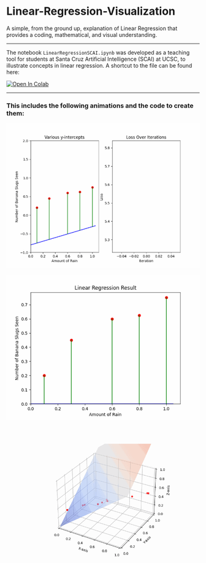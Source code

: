 # Linear-Regression-Visualization
 
A simple, from the ground up, explanation of Linear Regression that provides a coding, mathematical, and visual understanding. 

---
The notebook `LinearRegressionSCAI.ipynb` was developed as a teaching tool for students at Santa Cruz Artificial Intelligence (SCAI) at UCSC, to illustrate concepts in linear regression. A shortcut to the file can be found here:

<a target="_blank" href="https://colab.research.google.com/github/djlouie/Linear-Regression-Visualization/blob/main/LinearRegressionSCAI.ipynb">
  <img src="https://colab.research.google.com/assets/colab-badge.svg" alt="Open In Colab"/>
</a>

---
### **This includes the following animations and the code to create them:**

![](https://github.com/djlouie/Linear-Regression-Visualization/blob/main/animations/animation_loss.gif)

![](https://github.com/djlouie/Linear-Regression-Visualization/blob/main/animations/linear_Regression.gif)

![](https://github.com/djlouie/Linear-Regression-Visualization/blob/main/animations/3D_Linear_Reg.gif)

